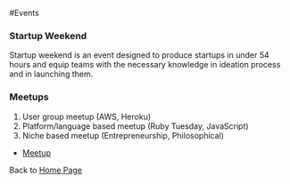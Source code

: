#Events

### Startup Weekend

Startup weekend is an event designed to produce startups in under 54 hours and equip teams with the necessary knowledge in ideation process and in launching them.

### Meetups

1. User group meetup (AWS, Heroku)
2. Platform/language based meetup (Ruby Tuesday, JavaScript)
3. Niche based meetup (Entrepreneurship, Philosophical)

- [Meetup](http://www.meetup.com)

Back to [Home Page](../README.md)
